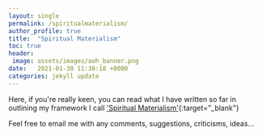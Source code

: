 ```yaml
---
layout: single
permalink: /spiritualmaterialism/
author_profile: true
title:  "Spiritual Materialism"
toc: true
header: 
 image: assets/images/aoh_banner.png
date:   2021-01-30 11:36:18 +0000
categories: jekyll update
---
```

Here, if you're really keen, you can read what I have written so far in outlining my framework I call ['Spiritual Materialism'](https://drive.google.com/file/d/19oTo2SrA4d2wH7097zn22uv2sKjuaCoO/view?usp=sharing){:target="_blank"}

Feel free to email me with any comments, suggestions, criticisms, ideas...
